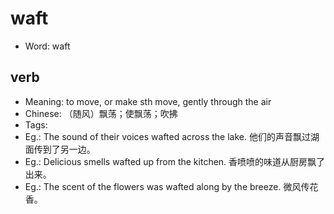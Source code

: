 # waft

- Word: waft

## verb

- Meaning: to move, or make sth move, gently through the air
- Chinese: （随风）飘荡；使飘荡；吹拂
- Tags: 
- Eg.: The sound of their voices wafted across the lake. 他们的声音飘过湖面传到了另一边。
- Eg.: Delicious smells wafted up from the kitchen. 香喷喷的味道从厨房飘了出来。
- Eg.: The scent of the flowers was wafted along by the breeze. 微风传花香。

